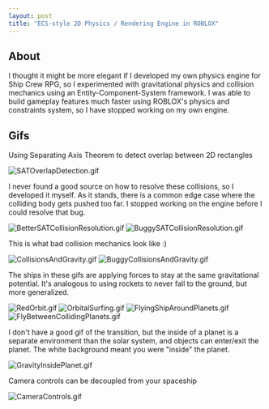 ```yaml
---
layout: post
title: "ECS-style 2D Physics / Rendering Engine in ROBLOX"
---
```


## About

I thought it might be more elegant if I developed my own physics engine for Ship Crew RPG, so I experimented with gravitational physics and collision mechanics using an Entity-Component-System framework. I was able to build gameplay features much faster using ROBLOX's physics and constraints system, so I have stopped working on my own engine. 

## Gifs

Using Separating Axis Theorem to detect overlap between 2D rectangles

![SATOverlapDetection.gif](https://drive.google.com/uc?id=13Qm86_EdjqT5HnuUXP4iKBflJRewZZS8&export=download)

I never found a good source on how to resolve these collisions, so I developed it myself. As it stands, there is a common edge case where the colliding body gets pushed too far. I stopped working on the engine before I could resolve that bug.

![BetterSATCollisionResolution.gif](https://drive.google.com/uc?id=1vGuZ4VRhFGYcKtnEcmW2AoNmieqcIsD5&export=download)
![BuggySATCollisionResolution.gif](https://drive.google.com/uc?id=1H6KUj0dww7kqlRIrjx7YEuLWfDyVV8mQ&export=download)

This is what bad collision mechanics look like :)

![CollisionsAndGravity.gif](https://drive.google.com/uc?id=1odEvqUhK58ksvWFtdRcK4mER5_TJX0aV&export=download)
![BuggyCollisionsAndGravity.gif](https://drive.google.com/uc?id=1AYMZiF9DuihqKxWh3XcEHzYfX_1Ap2NF&export=download)


The ships in these gifs are applying forces to stay at the same gravitational potential. It's analogous to using rockets to never fall to the ground, but more generalized.

![RedOrbit.gif](https://drive.google.com/uc?id=13xvpHDxZ-yRQPHQMF1DmwA6b-gIclKpj&export=download)
![OrbitalSurfing.gif](https://drive.google.com/uc?id=1nyOEOW1k8hX8_G_4VPsNzIjZNqP4_ntd&export=download)
![FlyingShipAroundPlanets.gif](https://drive.google.com/uc?id=1sUO7xc8nNUKbo_P9Y8rSJi4ES_PsWSnN&export=download)
![FlyBetweenCollidingPlanets.gif](https://drive.google.com/uc?id=17XZtU35i1i5aVw1hssILzBGb7nVi4iWM&export=download)

I don't have a good gif of the transition, but the inside of a planet is a separate environment than the solar system, and objects can enter/exit the planet. The white background meant you were "inside" the planet.

![GravityInsidePlanet.gif](https://drive.google.com/uc?id=1FDJcdC9JBt7mC_Fqv0ZkDd58MdTZBseF&export=download)

Camera controls can be decoupled from your spaceship

![CameraControls.gif](https://drive.google.com/uc?id=1fR9KH6bteAqNdxJQnYle42JvshLjYo2I&export=download)

